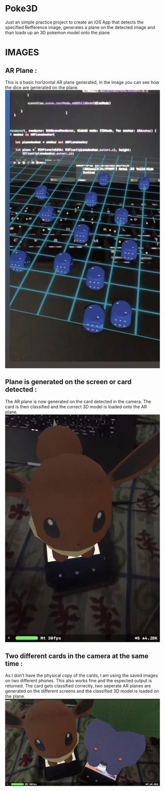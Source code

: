 # Poke3D
Just an simple practice project to create an iOS App that detects the specified Refference image, generates a plane on the detected image and than loads up an 3D pokemon model onto the plane 

# IMAGES 

## AR Plane : 
This is a basic horizontal AR plane generated, in the image you can see how the dice are generated on the plane.
![AR Plane](https://github.com/aashay15/Poke3D/blob/master/Project%20Images/IMG_1804.jpg)

## Plane is generated on the screen or card detected :
The AR plane is now generated on the card detected in the camera. The card is then classified and the correct 3D model is loaded onto the AR plane. 
![AR Plane on card](https://github.com/aashay15/Poke3D/blob/master/Project%20Images/IMG_1808.jpg)

## Two different cards in the camera at the same time :
As I don't have the physical copy of the cards, I am using the saved images on two different phones. This also works fine and the expected output is returned. The card gets classified correctly, two seperate AR planes are generated on the different screens and the classified 3D model is loaded on the plane. 
![AR Plane on card](https://github.com/aashay15/Poke3D/blob/master/Project%20Images/IMG_1803.jpg)



